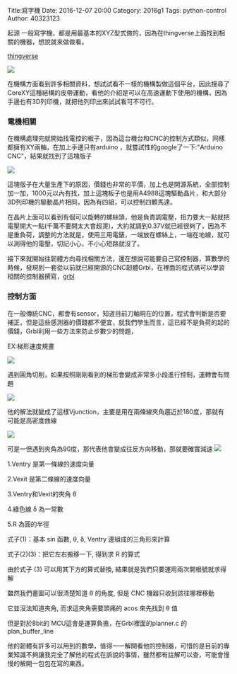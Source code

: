 Title:寫字機
Date: 2016-12-07 20:00
Category: 2016g1
Tags: python-control
Author: 40323123


起源
一般寫字機，都是用最基本的XYZ型式做的，因為在thingverse上面找到相關的機器，想說就來做做看。

<!-- PELICAN_END_SUMMARY -->


[thingverse](http://www.thingiverse.com/thing:1517211)


<img src="http://thingiverse-production-new.s3.amazonaws.com/renders/1a/c8/b9/18/eb/4d67f546ef9ffa51918d3309259fbfb4_preview_featured.jpg">


在機構方面看到許多相關資料，想試試看不一樣的機構製做這個平台，因此搜尋了CoreXY這種結構的皮帶運動，看他的介紹是可以在高速運動下使用的機構，因為手邊也有3D列印機，就把他列印出來試試看可不可行。


<h3>電機相關</h3>

在機構處理完就開始找電控的板子，因為這台機台和CNC的控制方式類似，同樣都擁有XY兩軸，在加上手邊只有arduino ，就嘗試性的google了一下:"Arduino CNC"，結果就找到了這塊版子


<img src="http://3.bp.blogspot.com/-ZKQO9V8WN5Y/VJqsswmk3uI/AAAAAAAAFVM/_g8BcOxZfsQ/s1600/DSC04958.JPG">


這塊版子在大量生產下的原因，價錢也非常的平價，加上也是開源系統，全部控制加一加，1000元以內有找，加上這塊板子也是用A4988這塊驅動晶片，和大部分3D列印機的驅動晶片相同，因為有四組，可以控制四顆馬達。


在晶片上面可以看到有個可以旋轉的螺絲頭，他是負責調電壓，扭力要大一點就把電壓開大一點(千萬不要開太大會超燙)，大約就調到0.37V就已經很夠了，因為不是重負荷，調整的方法就是，使用三用電錶，一端放在螺絲上，一端在地線，就可以測得他的電壓，切記小心，不小心短路就沒了。

接下來就開始往韌體方向尋找相關方法，還在想說可能要自己寫控制器，算數學的時候，發現到一套從以前就已經開源的CNC韌體Grbl，在裡面的程式碼可以學習相關的控制器撰寫，[grbl](http://bengler.no/grbl)

<h3>控制方面</h3>

在一般傳統CNC，都會有sensor，知道目前刀軸現在的位置，程式會判斷是否要補正，但是這些感測器的價錢都不便宜，就我們學生而言，這已經不是負荷的起的價錢，Grbl利用一些方法來防止步數少的問題，

EX:梯形速度規畫

<img src="http://1.bp.blogspot.com/-0sE-adjlNH4/VJquqjygi-I/AAAAAAAAFWA/k6iB81WbMtk/s1600/1seg.png">

遇到圓角切削，如果按照剛剛看到的梯形會變成非常多小段進行控制，運轉會有問題

<img src="http://4.bp.blogspot.com/-Wo_9Km2DHME/VJquqgsWgfI/AAAAAAAAFWE/pTZYW4P2nrw/s1600/cur-seg-issue.png">

他的解法就變成了這樣Vjunction，主要是用在兩條線夾角趨近於180度，那就有可能是高密度曲線

<img src="http://2.bp.blogspot.com/-SYTIJ1CO0ws/VJquqshLc4I/AAAAAAAAFWM/XnbTXLagyAM/s1600/2block-jun.png">

可是一但遇到夾角為90度，那代表他會變成往反方向移動，那就要確實減速
<img src="http://2.bp.blogspot.com/-h6LGIQVnmAU/VJqsucN6dkI/AAAAAAAAFVY/W1cmgbbq4cA/s1600/eq1.png">

1.Ventry 是第一條線的速度向量

2.Vexit 是第二條線的速度向量

3.Ventry和Vexit的夾角 θ

4.綠色線 δ 為一常數

5.R 為圓的半徑

式子(1)：基本 sin 函數, θ, δ, Ventry 邊組成的三角形來計算

式子(2)(3)：把它左右搬移一下, 得到求 R 的算式

由於式子 (3) 可以用其下方的算式替換, 結果就是我們只要運用兩次開根號就求得解

雖然我們畫圖可以很清楚知道 θ 的角度, 但是 CNC 機器只收到該往哪裡移動

它並沒法知道夾角, 而求這夾角需要頭痛的 acos 來先找到 θ 值

但是對於8bit的 MCU這會是運算負擔，在Grbl裡面的planner.c 的 plan_buffer_line

他的韌體有許多可以用到的數學，值得一一解開看他的控制器，可惜的是目前的專業知識不夠讓我完全了解他的程式在訴說的事情，雖然都有註解可以查，可能會慢慢的解開一包包在寫的東西。
